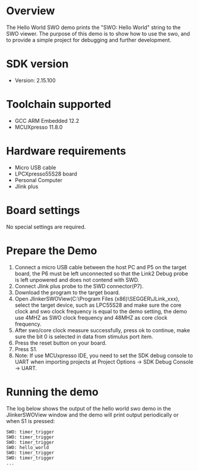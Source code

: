 Overview
========
The Hello World SWO demo prints the "SWO: Hello World" string to the SWO viewer. The purpose of this demo is to
show how to use the swo, and to provide a simple project for debugging and further development.

SDK version
===========
- Version: 2.15.100

Toolchain supported
===================
- GCC ARM Embedded  12.2
- MCUXpresso  11.8.0

Hardware requirements
=====================
- Micro USB cable
- LPCXpresso55S28 board
- Personal Computer
- Jlink plus

Board settings
==============
No special settings are required.

Prepare the Demo
================
1.  Connect a micro USB cable between the host PC and P5 on the target board, the P6 must be left unconnected so that the Link2 Debug probe is left unpowered and does not contend with SWD.
2.  Connect Jlink plus probe to the SWD connector(P7).
3.  Download the program to the target board.
4.	Open JlinkerSWOView(C:\Program Files (x86)\SEGGER\JLink_xxx), select the target device, such as LPC55S28 and make sure the core clock and swo clock frequency is equal to the demo setting, the demo use 4MHZ as SWO clock frequency and 48MHZ as core clock frequency.
5. 	After swo/core clock measure successfully, press ok to continue, make sure the bit 0 is selected in data from stimulus port item.
6.  Press the reset button on your board.
7.	Press S1.
8.  Note: If use MCUxpresso IDE, you need to set the SDK debug console to UART when importing projects at
    Project Options -> SDK Debug Console -> UART.

Running the demo
================
The log below shows the output of the hello world swo demo in the JlinkerSWOView window and the demo will print output periodically or when S1 is pressed:
~~~~~~~~~~~~~~~~~~~~~~~~~~~~~~~~~~~
SWO: timer_trigger
SWO: timer_trigger
SWO: timer_trigger
SWO: hello_world
SWO: timer_trigger
SWO: timer_trigger
...
~~~~~~~~~~~~~~~~~~~~~~~~~~~~~~~~~~~
